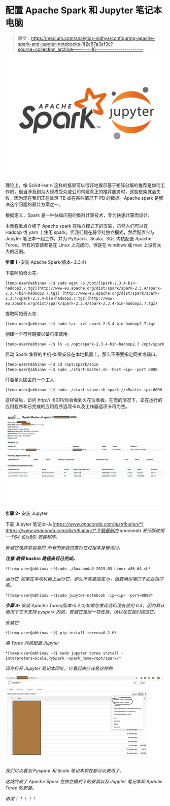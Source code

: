 # 配置 Apache Spark 和 Jupyter 笔记本电脑

> 原文：<https://medium.com/analytics-vidhya/configuring-apache-spark-and-jupyter-notebooks-1f2c67a3ef3c?source=collection_archive---------16----------------------->

![](img/ce3cba06e8e6595d68343583179f65ca.png)

理论上，像 Scikit-learn 这样的框架可以很好地展示基于矩阵分解的推荐是如何工作的，但当涉及到为大规模受众或公司构建真正的推荐服务时，这些框架就会失败，因为现在我们正在处理 TB 或在某些情况下 PB 的数据。Apache spark 是解决这个问题的最佳方案之一。

根据定义，Spark 是一种快如闪电的集群计算技术，专为快速计算而设计。

本教程重点介绍了 Apache spark 在独立模式下的安装，虽然人们可以在 Hadoop 或 yarn 上使用 spark，但我们现在将坚持独立模式，然后配置它与 Jupyter 笔记本一起工作，并为 PySpark、Scala、SQL 内核配置 Apache Toree。所有的安装都是在 Linux 上完成的，但是在 windows 或 mac 上没有太大的区别。

**步骤 1** -安装 Apache Spark(版本- 2.3.4)

下载阿帕奇火花-

```
[temp-user@abhinav ~]$ sudo wget -o /opt/[spark-2.3.4-bin-hadoop2.7.tgz](http://www-eu.apache.org/dist/spark/spark-2.3.4/spark-2.3.4-bin-hadoop2.7.tgz) [http://www-eu.apache.org/dist/spark/spark-2.3.4/spark-2.3.4-bin-hadoop2.7.tgz](http://www-eu.apache.org/dist/spark/spark-2.3.4/spark-2.3.4-bin-hadoop2.7.tgz)
```

提取阿帕奇火花-

```
[temp-user@abhinav ~]$ sudo tar -xvf spark-2.3.4-bin-hadoop2.7.tgz
```

创建一个符号链接以备将来使用-

```
[temp-user@abhinav ~]$ ln -s /opt/spark-2.3.4-bin-hadoop2.7 /opt/spark
```

启动 Spark 集群的主机-如果安装在本地机器上，那么不需要指定网关或端口。

```
[temp-user@abhinav ~]$ cd /opt/spark/sbin
[temp-user@abhinav ~]$ sudo ./start-master.sh -host <ip> -port 8000
```

盯着星火团主的一个工人-

```
[temp-user@abhinav ~]$ sudo ./start-slave.sh spark://<Master-ip>:8000
```

这样做后，访问 http:// <ip>:8081/你会看到火花仪表板。在您的情况下，正在运行的应用程序和已完成的应用程序选项卡以及工作器选项卡将为空。</ip>

![](img/40528ac8ec709ff3b186cf29fb6e5877.png)

**步骤 2-** 安装 Jupyter

下载 Jupyter 笔记本-从[*https://www.anaconda.com/distribution/*](https://www.anaconda.com/distribution/)*下载最新的 anaconda 发行版使用一个[64 位(x86)](https://repo.anaconda.com/archive/Anaconda3-2020.02-Linux-x86_64.sh) 安装程序。*

*安装它是非常容易的-所有的安装位置将在过程本身被询问。*

***注意:确保 bashrc 路径条目已完成。***

```
*[temp-user@abhinav ~]$sudo ./Anaconda3–2019.03-Linux-x86_64.sh*
```

*运行它-如果在本地机器上运行它，那么不需要指定 ip，但要确保端口不会互相冲突。*

```
*[temp-user@abhinav ~]$sudo jupyter-notebook -ip=<ip> -port=8080*
```

***步骤 3-** 安装 Apache Toree(版本-0.2.0)如果您发现我们没有使用 0.3，因为默认情况下它不支持 pyspark 内核，安装它是另一项任务，所以现在我们跳过它。*

*安装它-*

```
*[temp-user@abhinav ~]$ pip install toree==0.2.0*
```

*用 Toree 内核配置 Jupyter*

```
*[temp-user@abhinav ~]$ sudo jupyter toree install -interpreters=Scala,PySpark -spark_home=/opt/spark/*
```

*现在打开 Jupyter 笔记本网址，它看起来应该是这样的*

*![](img/93842b8da5fda2a7ccd6bba51e5db3d4.png)*

*我们可以看到 Pyspark 和 Scala 笔记本现在都可以使用了。*

*这就完成了 Apache Spark 在独立模式下的安装以及 Jupyter 笔记本和 Apache Toree 的安装。*

*谢谢！！！！！*